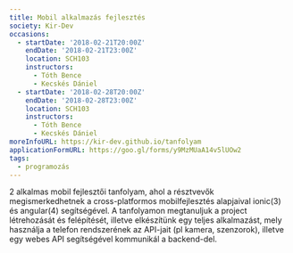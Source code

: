 ```yaml
---
title: Mobil alkalmazás fejlesztés
society: Kir-Dev
occasions:
  - startDate: '2018-02-21T20:00Z'
    endDate: '2018-02-21T23:00Z'
    location: SCH103
    instructors:
      - Tóth Bence
      - Kecskés Dániel
  - startDate: '2018-02-28T20:00Z'
    endDate: '2018-02-28T23:00Z'
    location: SCH103
    instructors:
      - Tóth Bence
      - Kecskés Dániel
moreInfoURL: https://kir-dev.github.io/tanfolyam
applicationFormURL: https://goo.gl/forms/y9MzMUaA14v5lUOw2
tags:
  - programozás
---
```


2 alkalmas mobil fejlesztői tanfolyam, ahol a résztvevők megismerkedhetnek a cross-platformos mobilfejlesztés alapjaival ionic(3) és angular(4) segítségével. A tanfolyamon megtanuljuk a project létrehozását és felépítését, illetve elkészítünk egy teljes alkalmazást, mely használja a telefon rendszerének az API-jait (pl kamera, szenzorok), illetve egy webes API segítségével kommunikál a backend-del.
